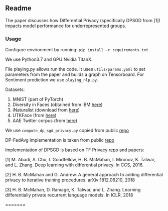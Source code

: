 ## Readme

The paper discusses how Differential Privacy (specifically DPSGD from [1]) 
impacts model performance for underrepresented groups. 

### Usage

Configure environment by running: `pip install -r requirements.txt`

We use Python3.7 and GPU Nvidia TitanX.

File playing.py allows run the code. It uses `utils/params.yaml` 
to set parameters from the paper and builds a graph on Tensorboard.
For Sentiment prediction we use `playing_nlp.py`.


Datasets:
1. MNIST (part of PyTorch)
2. Diversity in Faces (obtained from IBM [here](https://www.research.ibm.com/artificial-intelligence/trusted-ai/diversity-in-faces/#access))
3. iNaturalist (download from [here](https://github.com/visipedia/inat_comp))
4. UTKFace (from [here](http://aicip.eecs.utk.edu/wiki/UTKFace))
5. AAE Twitter corpus (from [here](http://slanglab.cs.umass.edu/TwitterAAE/))

We use `compute_dp_sgd_privacy.py` copied from public [repo](https://github.com/tensorflow/privacy)

DP-FedAvg implementation is taken from public [repo](https://github.com/ebagdasa/backdoor_federated_learning)  

Implementation of DPSGD is based on TF Privacy [repo](https://github.com/tensorflow/privacy) and papers:

[1] M. Abadi, A. Chu, I. Goodfellow, H. B. McMahan, I. Mironov, K. Talwar, and L. Zhang. Deep learning with differential privacy. In CCS, 2016.

[2] H. B. McMahan and G. Andrew. A general approach to adding differential privacy to iterative training procedures. arXiv:1812.06210, 2018

[3] H. B. McMahan, D. Ramage, K. Talwar, and L. Zhang. Learning differentially private recurrent language models. In ICLR, 2018

=======
